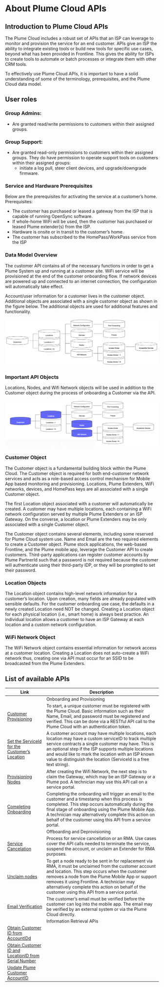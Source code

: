 # About Plume Cloud APIs

## Introduction to Plume Cloud APIs

The Plume Cloud includes a robust set of APIs that an ISP can leverage to monitor and provision the service for an end customer. APIs give an ISP the ability to integrate existing tools or build new tools for specific use cases, beyond what has been provided in Frontline. This gives the ability for ISPs to create tools to automate or batch processes or integrate them with other CRM tools.

To effectively use Plume Cloud APIs, it is important to have a solid understanding of some of the terminology, prerequisites, and the Plume Cloud data model.

## User roles
### Group Admins:

 - Are granted read/write permissions to customers within their assigned groups.

### Group Support:

 - Are granted read-only permissions to customers within their assigned groups. They do have permission to operate support tools on customers within their assigned groups:
   - initiate a log pull, steer client devices, and upgrade/downgrade firmware.


### Service and Hardware Prerequisites

Below are the prerequisites for activating the service at a customer’s home.
Prerequisites:

 - The customer has purchased or leased a gateway from the ISP that is capable of running OpenSync software.
 - If whole-home WiFi will be used, then the customer has purchased or leased Plume extender(s) from the ISP.
 - Hardware is onsite or in transit to the customer’s home.
 - The customer has subscribed to the HomePass/WorkPass service from the ISP

### Data Model Overview

The customer API contains all of the necessary functions in order to get a Plume System up and
running at a customer site. WiFi service will be provisioned at the end of the customer onboarding flow. If network devices are powered up and connected to an internet connection,
the configuration will automatically take effect.

Account/user information for a customer lives in the customer object. Additional objects are
associated with a single customer object as shown in the figure below. The additional objects
are used for additional features and functionality.

![Model Overview](./Data_model_overview.png)

### Important API Objects

Locations, Nodes, and Wifi Network objects will be used in addition to the Customer object
during the process of onboarding a Customer via the API.

![Locations](./mceclip0.png)

### Customer Object

The Customer object is a fundamental building block within the Plume Cloud. The Customer object is required for both end-customer network services and acts as a role-based access control mechanism for Mobile App based monitoring and provisioning. Locations, Plume Extenders, WiFi networks, devices, and HomePass keys are all associated with a single Customer object.

The first Location object associated with a customer will automatically be created. A customer may have multiple locations, each containing a WiFi network configuration served by multiple Plume Extenders or an ISP Gateway. On the converse, a location or Plume Extenders may be only associated with a single Customer object.

The Customer object contains several elements, including some reserved for Plume Cloud system use. Name and Email are the two required elements to create a Customer object. Plume stock applications, the web-based Frontline, and the Plume mobile app, leverage the Customer API to create customers. Third-party applications can register customer accounts by Plume PartnerId such that a password is not required because the customer will authenticate using their third-party IDP, or they will be prompted to set their password.

### Location Objects

The Location object contains high-level network information for a customer’s location. Upon creation, many fields are already populated with sensible defaults. For the customer onboarding use case, the defaults in a newly created Location need NOT be changed. Creating a Location object for each physical location (i.e., smart home) is always best practice. An individual location allows a customer to have an ISP Gateway at each location and a custom network configuration.

### WiFi Network Object

The WiFi Network object contains essential information for network access at a customer location. Creating a Location does not auto-create a WiFi network thus, creating one via API must occur for an SSID to be broadcasted from the Plume Extenders. 

## List of available APIs

| Link                                           | Description |
|------------------------------------------------| ----------- |
|                                                | Onboarding and Provisioning |
| [Customer Provisioning](CustomerProvisioning.md)                    | 	To start, a unique customer must be registered with the Plume Cloud. Basic information such as their Name, Email, and password must be registered and verified. This can be done via a RESTful API call to the Plume Cloud with an authentication token. |
| [Set the ServiceId for the Customer’s Location](SetServiceId.md)  | 	A customer account may have multiple locations, each location may have a custom serviceID to track multiple service contracts a single customer may have. This is an optional step if the ISP supports multiple locations and would like to mark the location with an ISP known value to distinguish the location (ServiceId is a free text string).|
| [Provisioning Nodes ](ProvisioningNodes.md) |	After creating the Wifi Network, the next step is to claim the Gateway, which may be an ISP Gateway or a Plume pod. A technician may use this API call on a service portal. |
| [Completing Onboarding](CompletingOnboarding.md) | Completing the onboarding will trigger an email to the customer and a timestamp when this process is completed. This step occurs automatically during the final stage of onboarding using the Plume Mobile App. A technician may alternatively complete this action on behalf of the customer using this API from a service portal. |
|                                                | Offboarding and Deprovisioning |
| [Service Cancelation](ServiceCancellation.md) | Process for service cancellation or an RMA. Use cases cover the API calls needed to terminate the service, suspend the account, or unclaim an Extender for RMA purposes. |
| [Unclaim nodes](UnclaimNodes.md)     | To get a node ready to be sent in for replacement via RMA, it must be unclaimed from the customer account and location. This step occurs when the customer removes a node from the Plume Mobile App or support removes it using Frontline. A technician may alternatively complete this action on behalf of the customer using this API from a service portal. |
| [Email Verification](EmailVerification.md)	 | The customer’s email must be verified before the customer can log into the mobile app. The email may be verified by an external system or via the Plume Cloud directly.|
|                                                | Information Retrieval APis |
| [Obtain Customer ID from AccountIDd](ObtainCustomerId.md)            | |
| [Obtain Customer ID and LocationID from Serial Number](ObtainIDFromSerial.md) | |
| [Update Plume Customer AccountID](UpdatePlumeCustomer.md)                | |